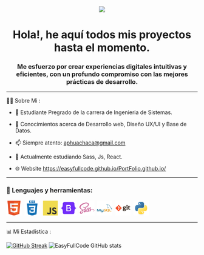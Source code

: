 <div id="header" align="center">
    <img src="https://media.giphy.com/media/qgQUggAC3Pfv687qPC/giphy.gif" width="200"/>
    <h1 align="center">Hola!, he aquí todos mis proyectos hasta el momento.</h1>
    <h3 align="center">Me esfuerzo por crear experiencias digitales intuitivas y eficientes, con un profundo compromiso con las mejores prácticas de desarrollo.</h3>
</div>

---

👨‍💻 Sobre Mi :
- 📝 Estudiante Pregrado de la carrera de Ingenieria de Sistemas.

- 💬 Conocimientos acerca de Desarrollo web, Diseño UX/UI y Base de Datos.

- 📫 Siempre atento: aphuachaca@gmail.com

- 🌱 Actualmente estudiando Sass, Js, React.

- 🌐 Website https://easyfullcode.github.io/PortFolio.github.io/

---

<div align="left">
    <h3> 🔨 Lenguajes y herramientas:</h3>
    <div>
        <img src="https://github.com/devicons/devicon/blob/master/icons/html5/html5-original.svg" title="HTML5" alt="HTML" width="40" height="40"/>&nbsp;
         <img src="https://github.com/devicons/devicon/blob/master/icons/css3/css3-plain-wordmark.svg" title="CSS3" alt="CSS" width="40" height="40"/>&nbsp;
          <img src="https://github.com/devicons/devicon/blob/master/icons/javascript/javascript-original.svg" title="JavaScript" alt="JavaScript" width="40" height="40"/>&nbsp;
           <img src="https://github.com/devicons/devicon/blob/master/icons/bootstrap/bootstrap-plain.svg" title="BootStrap" alt="BootStrap" width="40" height="40"/>&nbsp;
            <img src="https://github.com/devicons/devicon/blob/master/icons/sass/sass-original.svg" title="Sass" alt="Sass" width="40" height="40"/>&nbsp;
             <img src="https://github.com/devicons/devicon/blob/master/icons/mysql/mysql-original-wordmark.svg" title="MySQL" alt="MySQL" width="40" height="40"/>&nbsp;
              <img src="https://github.com/devicons/devicon/blob/master/icons/git/git-original-wordmark.svg" title="Git" alt="Git" width="40" height="40"/>&nbsp;
               <img src="https://github.com/devicons/devicon/blob/master/icons/python/python-original.svg" title="Python" alt="Python" width="40" height="40"/>&nbsp;
               
---

📊 Mi Estadística :

[![GitHub Streak](http://github-readme-streak-stats.herokuapp.com?user=EasyFullCode&theme=windows-dark&locale=es&mode=weekly)](https://git.io/streak-stats)
![EasyFullCode GitHub stats](https://github-readme-stats.vercel.app/api?username=EasyFullCode&show_icons=true&theme=radical)
